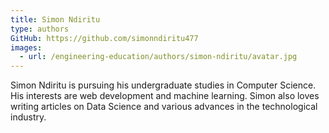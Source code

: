 ```yaml
---
title: Simon Ndiritu
type: authors
GitHub: https://github.com/simonndiritu477 
images:
  - url: /engineering-education/authors/simon-ndiritu/avatar.jpg
---
```

Simon Ndiritu is pursuing his undergraduate studies in Computer Science. His interests are web development and machine learning. Simon also loves writing articles on Data Science and various advances in the technological industry.
